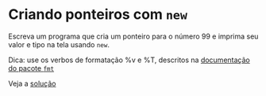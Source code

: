 # Criando ponteiros com `new`

Escreva um programa que cria um ponteiro para o número 99 e imprima seu valor e
tipo na tela usando `new`.


Dica: use os verbos de formatação %v e %T, descritos na [documentação do pacote `fmt`](https://pkg.go.dev/fmt)

Veja a [solução](./solucoes/02-new.go)
